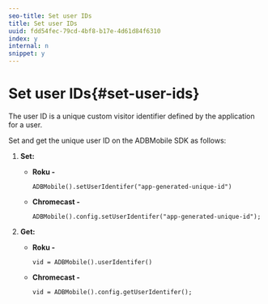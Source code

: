 ```yaml
---
seo-title: Set user IDs
title: Set user IDs
uuid: fdd54fec-79cd-4bf8-b17e-4d61d84f6310
index: y
internal: n
snippet: y
---
```


# Set user IDs{#set-user-ids}

The user ID is a unique custom visitor identifier defined by the application for a user.

Set and get the unique user ID on the ADBMobile SDK as follows:

1. **Set:**

    * **Roku -** 
    
      ```    
      ADBMobile().setUserIdentifer("app-generated-unique-id")
      ```

    * **Chromecast -** 
    
      ```    
      ADBMobile().config.setUserIdentifer("app-generated-unique-id");
      ```

1. **Get:**

    * **Roku -** 
    
      ```    
      vid = ADBMobile().userIdentifer()
      ```

    * **Chromecast -** 
    
      ```    
      vid = ADBMobile().config.getUserIdentifer();
      ```

